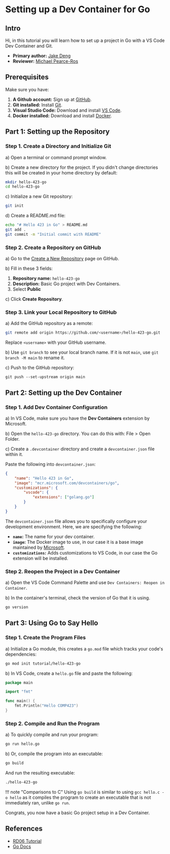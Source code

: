 # Setting up a Dev Container for Go

## Intro

Hi, in this tutorial you will learn how to set up a project in Go with a VS Code Dev Container and Git.

* **Primary author:** [Jake Deng](https://github.com/jakethellama)
* **Reviewer:** [Michael Pearce-Ros](https://github.com/miketravels)

## Prerequisites

Make sure you have:

1. **A Github account:** Sign up at [GitHub](https://github.com/).
2. **Git installed:** Install [Git](https://git-scm.com/book/en/v2/Getting-Started-Installing-Git).
3. **Visual Studio Code:** Download and install [VS Code](https://code.visualstudio.com/).
4. **Docker installed:** Download and install [Docker](https://www.docker.com/products/docker-desktop).

## Part 1: Setting up the Repository

### Step 1. Create a Directory and Initialize Git

a) Open a terminal or command prompt window.

b) Create a new directory for the project. If you didn't change directories this will be created in your home directory by default:

```bash
mkdir hello-423-go
cd hello-423-go
``` 

c) Initialize a new Git repository:

```bash
git init
```

d) Create a README.md file:

```bash
echo "# Hello 423 in Go" > README.md
git add .
git commit -m "Initial commit with README"
```

### Step 2. Create a Repository on GitHub

a) Go to the [Create a New Repository](https://github.com/new) page on GitHub.

b) Fill in these 3 fields:

1. **Repository name:** `hello-423-go`
2. **Description:** Basic Go project with Dev Containers.
3. Select **Public**

c) Click **Create Repository**.

### Step 3. Link your Local Repository to GitHub

a) Add the GitHub repository as a remote:

```bash
git remote add origin https://github.com/<username>/hello-423-go.git
```

Replace `<username>` with your GitHub username.

b) Use `git branch` to see your local branch name. If it is not `main`, use `git branch -M main` to rename it.

c) Push to the GitHub repository:

```
git push --set-upstream origin main
```

## Part 2: Setting up the Dev Container

### Step 1. Add Dev Container Configuration

a) In VS Code, make sure you have the **Dev Containers** extension by Microsoft.

b) Open the `hello-423-go` directory. You can do this with: File > Open Folder.

c) Create a `.devcontainer` directory and create a `devcontainer.json` file within it.

Paste the following into `devcontainer.json`:

```json hl_lines="2 3 6"
{
    "name": "Hello 423 in Go",
    "image": "mcr.microsoft.com/devcontainers/go",
    "customizations": {
        "vscode": {
            "extensions": ["golang.go"]
        }
    }
}
```

The `devcontainer.json` file allows you to specifically configure your development environment. Here, we are specifying the following:

* **`name`:** The name for your dev container.
* **`image`:** The Docker image to use, in our case it is a base image maintained by [Microsoft](https://hub.docker.com/r/microsoft/devcontainers).
* **`customizations`:** Adds customizations to VS Code, in our case the Go extension will be installed.

### Step 2. Reopen the Project in a Dev Container

a) Open the VS Code Command Palette and use `Dev Containers: Reopen in Container`.

b) In the container's terminal, check the version of Go that it is using.

```bash
go version
```

## Part 3: Using Go to Say Hello

### Step 1. Create the Program Files

a) Initialize a Go module, this creates a `go.mod` file which tracks your code's dependencies:

```bash
go mod init tutorial/hello-423-go
```

b) In VS Code, create a `hello.go` file and paste the following:

```go
package main

import "fmt"

func main() {
	fmt.Println("Hello COMP423")
}
```

### Step 2. Compile and Run the Program

a) To quickly compile and run your program:

```bash
go run hello.go
```

b) Or, compile the program into an executable:

```bash
go build
```

And run the resulting executable:

```bash
./hello-423-go
```

!!! note "Comparisons to C"
    Using `go build` is similar to using `gcc hello.c -o hello` as it compiles the program to create an executable that is not immediately ran, unlike `go run`.

Congrats, you now have a basic Go project setup in a Dev Container.

## References

* [RD06 Tutorial](https://comp423-25s.github.io/resources/MkDocs/tutorial/)
* [Go Docs](https://go.dev/doc/tutorial/getting-started)
